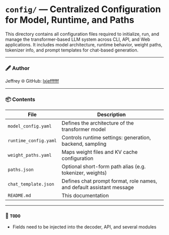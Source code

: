 # `config/` — Centralized Configuration for Model, Runtime, and Paths

This directory contains all configuration files required to initialize, run, and manage the transformer-based LLM system across CLI, API, and Web applications. It includes model architecture, runtime behavior, weight paths, tokenizer info, and prompt templates for chat-based generation.

---

### 🖋️ Author
Jeffrey
🌐 GitHub: [lxjeffffff](https://github.com/lxjeffffff)

---

### 📦 Contents

| File                    | Description |
|-------------------------|-------------|
| `model_config.yaml`     | Defines the architecture of the transformer model |
| `runtime_config.yaml`   | Controls runtime settings: generation, backend, sampling |
| `weight_paths.yaml`     | Maps weight files and KV cache configuration |
| `paths.json`            | Optional short-form path alias (e.g. tokenizer, weights) |
| `chat_template.json`    | Defines chat prompt format, role names, and default assistant message |
| `README.md`             | This documentation |

---

### 🔧 `TODO`

- Fields need to be injected into the decoder, API, and several modules
